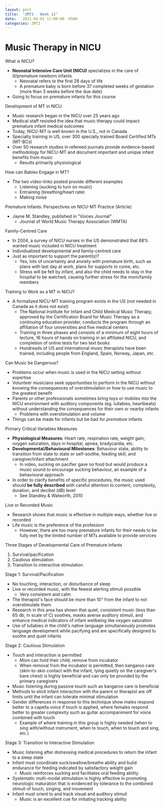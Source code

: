 ```yaml
---
layout: post
title:  "2MT3 - Week 12"
date:   2021-04-01 11:00:00 -0500
categories: 2MT3
---
```


Music Therapy in NICU
===

What is NICU?
- **Neonatal Intensive Care Unit (NICU)** specializes in the care of ill/premature newborn infants
    - Neonatal refers to the first 28 days of life
    - A premature baby is born before 37 completed weeks of gestation (more than 3 weeks before the due date)
- Going to focus on premature infants for this course

Development of MT in NICU
- Music research began in the NICU over 25 years ago
- Medical staff resisted the idea that music therapy could impact premature infant medical outcomes
- Today, NICU-MT is well known in the U.S., not in Canada
- Specialty training in US, over 300 specially trained Board Certified MTs (MT-BCs)
- Over 50 research studies in refereed journals provide evidence-based methodology for NICU-MT and document important and unique infant benefits from music
    - Results primarily physiological

How can Babies Engage in MT?
- The two video-links posted provide different examples
    - Listening (sucking to turn on music)
    - Entraining (breathing/heart rate)
    - Making noise

Premature Infants: Perspectives on NICU-MT Practice (Article)
- Jayne M. Standley, published in "Voices Journal"
    - Journal of World Music Therapy Association (WMTA)

Family-Centred Care
- In 2004, a survey of NICU nurses in the US demonstrated that 68% wanted music included in NICU treatment
- Individualized developmental and family-centred care
- Just as important to support the parent(s)?
    - Yes, lots of uncertainty and anxiety with premature birth, such as plans with last day at work, plans for supports to come, etc.
    - Stress will be felt by infant, and also the child needs to stay in the hospital to be watched, causing further stress for the mom/family members

Training to Work as a MT in NICU?
- A formalized NICU-MT training program exists in the US (not needed in Canada as it does not exist)
    - The National Institute for Infant and Child Medical Music Therapy, approved by the Certification Board for Music Therapy as a continuing education provider, conducts the program through an affiliation of four universities and five medical centers
    - Training in three phases and consists of a minimum of eight hours of lecture, 16 hours of hands on training in an affiliated NICU, and completion of online tests for two text books
    - Hundreads of US and international music therapists have been trained, including people from England, Spain, Norway, Japan, etc.

Can Music be Dangerous?
- Problems occur when music is used in the NICU setting without expertise
- Volunteer musicians seek opportunities to perform in the NICU without knowing the consequences of overstimulation or how to use music to the greatest benefit
- Parents or other professionals sometimes bring toys or mobiles into the NICU environment with auditory components (eg. lullabies, heartbeats) without understanding the consequences for their own or nearby infants
    - Problems with overstimulation and volume
- Things can be made for infants but be bad for *premature* infants

Primary Critical Variables Measures
- **Physiological Measures**: Heart rate, respiration rate, weight gain, oxygen saturation, days in hospital, apnea, bradycardia, etc.
- **Developmental/Behavioural Milestones**: Behaviour state, ability to transition from state to state or self-soothe, feeding skill, and caregiver/infant attachment
    - In video, sucking on pacifier gave no food but would produce a music sound to encourage sucking behaviour, an example of a behavioural approach
- In order to clarify benefits of specific procedures, the music used should **be fully described** with careful attention to content, complexity, duration, and decibel (dB) level
    - See Standley & Walworth, 2010

Live or Recorded Music
- Research shows that music is effective in multiple ways, whether live or recorded
- Life music is the preference of the profession
    - However, there are too many premature infants for their needs to be fully met by the limited number of MTs available to provide services

Three Stages of Developmental Care of Premature Infants
1. Survival/pacification
2. Cautious stimulation
3. Transition to interactive stimulation

Stage 1: Survival/Pacification
- No touching, interaction, or disturbance of sleep
- Live or recorded music, with the fewest alerting stimuli possible
    - Very consistent and calm
- The therapist's face should be more than 10" from the infant to not overstimulate them
- Research in this area has shown that quiet, consistent music (less than 65 db, in scale of C) soothes, masks averse auditory stimuli, and enhance medical indicators of infant wellbeing like oxygen saturation
- Use of lullabies in the child's native language simultaneously promotes language development while pacifying and are specifically designed to soothe and quiet infants

Stage 2: Cautious Stimulation
- Touch and interaction is permitted
    - Mom can hold their child, remove from incubator
    - When removal from the incubator is permitted, then kangaroo care (skin-to-skin contact with the infant, lying quietly on the caregiver's bare chest) is highly beneficial and can only be provided by the primary caregivers
- Music listening during passive touch such as kangaroo care is beneficial
- Methods to elicit infant interaction with the parent or therapist are off limits until the infant can tolerate minimal stimulation
- Gender differences in response to this technique show males respond better to a capella voice if touch is applied, where females respond better to greater complexity such as guitar accompaniment for voice combined with touch
    - Example of where training in this group is highly needed (when to sing with/without instrument, when to touch, when to touch and sing, etc.)

Stage 3: Transition to Interactive Stimulation
- Music listening after distressing medical procedures to return the infant to a sleep state
- Infant must coordinate suck/swallow/breathe ability and build endurance for feeding indicated by satisfactory weight gain
    - Music reinforces sucking and facilitates oral feeding ability
- Systematic multi-modal stimulation is highly effective in promoting neurologic maturation that is evidenced by tolerance to the combined stimuli of touch, singing, and movement
- Infant must orient to and track visual and auditory stimuli
    - Music is an excellent cue for initiating tracking ability